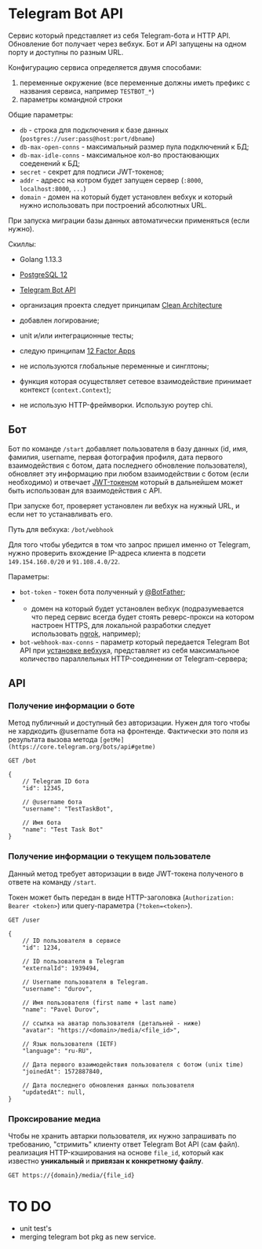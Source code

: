 # Telegram Bot API
 
Сервис который представляет из себя Telegram-бота и HTTP API.
Обновление бот  получает через вебхук.
Бот и API запущены на одном порту и доступны по разным URL.

Конфигурацию сервиса определяется двумя способами:
1. переменные окружение (все переменные должны иметь префикс с названия сервиса, например `TESTBOT_*`)
2. параметры командной строки

Общие параметры:

- `db` - строка для подключения к базе данных (`postgres://user:pass@host:port/dbname`)
- `db-max-open-conns` - максимальный размер пула подключений к БД;
- `db-max-idle-conns` - максимальное кол-во простаювающих соеденений к БД;
- `secret` - секрет для подписи JWT-токенов;
- `addr` - адресс на котром будет запущен сервер (`:8000`, `localhost:8000`, `...`)
- `domain` - домен на который будет установлен вебхук и который нужно использовать при построений абсолютных URL.

При запуска миграции базы данных  автоматически применяться (если нужно).

Скиллы:

- Golang 1.13.3
- [PostgreSQL 12](https://hub.docker.com/_/postgres)
- [Telegram Bot API](https://core.telegram.org/bots/api)

 - организация проекта следует принципам [Clean Architecture](https://blog.cleancoder.com/uncle-bob/2012/08/13/the-clean-architecture.html)
 - добавлен логирование;
 - unit и/или интеграционные тесты;
 - следую принципам [12 Factor Apps](https://12factor.net)


 - не используются глобальные переменные и синглтоны;
 - функция которая осуществляет сетевое взаимодействие  принимает контекст (`context.Context`);
 - не использую HTTP-фреймворки. Использую роутер chi.

## Бот

Бот  по команде `/start` добавляет пользователя в базу данных (id, имя, фамилия, username, первая фотография профиля, дата первого взаимодействия с ботом, дата последнего обновление пользователя), обновляет эту информацию при любом взаимодействии с ботом (если необходимо) и отвечает [JWT-токеном](http://jwt.io) который в дальнейшем может быть использован для взаимодействия с API.

При запуске бот,  проверяет установлен ли вебхук на нужный URL, и если нет то устанавливать его.

Путь для вебхука: `/bot/webhook`

Для того чтобы убедится в том что запрос пришел именно от Telegram, нужно проверить вхождение IP-адреса клиента в подсети `149.154.160.0/20` и `91.108.4.0/22`.

Параметры:

- `bot-token` - токен бота полученный у [@BotFather](http://telega.one/BotFather);
- - домен на который будет установлен вебхук (подразумевается что перед сервис всегда будет стоять реверс-прокси на котором настроен HTTPS, для локальной разработки следует использовать [ngrok](https://ngrok.com), например);
- `bot-webhook-max-conns` - параметр который передается Telegram Bot API при [установке вебхук](https://core.telegram.org/bots/api#setwebhook)а, представляет из себя максимальное количество параллельных HTTP-соединении от Telegram-сервера;

## API

### Получение информации о боте

Метод публичный и доступный без авторизации. Нужен для того чтобы не хардкодить @username бота на фронтенде. Фактически это поля из результата вызова метода `[getMe](https://core.telegram.org/bots/api#getme)`

```http
GET /bot
```

```json5
{
    // Telegram ID бота
    "id": 12345,

    // @username бота
    "username": "TestTaskBot",

    // Имя бота
    "name": "Test Task Bot"
}
```

### Получение информации о текущем пользователе

Данный метод требует авторизации в виде JWT-токена полученого в ответе на команду `/start`.

Токен может быть передан в виде HTTP-заголовка (`Authorization: Bearer <token>`) или query-параметра (`?token=<token>`).

```http
GET /user
```

```json5
{
    // ID пользователя в сервисе
    "id": 1234,

    // ID пользователя в Telegram
    "externalId": 1939494,

    // Username пользователя в Telegram.
    "username": "durov",

    // Имя пользователя (first name + last name)
    "name": "Pavel Durov",

    // ссылка на аватар пользователя (детальней - ниже)
    "avatar": "https://<domain>/media/<file_id>",

    // Язык пользователя (IETF)
    "language": "ru-RU",

    // Дата первого взаимодействия пользователя с ботом (unix time)
    "joinedAt": 1572887840,

    // Дата последнего обновления данных пользователя
    "updatedAt": null,
}
```

### Проксирование медиа

Чтобы не хранить автарки пользователя, их нужно запрашивать по требованию, "стримить" клиенту ответ Telegram Bot API (сам файл).
реализация HTTP-кэширования на основе `file_id`, который как известно **уникальный** и **привязан к конкретному файлу**.

```http
GET https://{domain}/media/{file_id}
```

# TO DO

- unit test's
- merging telegram bot pkg as new service.
